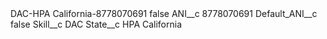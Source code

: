 <?xml version="1.0" encoding="UTF-8"?>
<CustomMetadata xmlns="http://soap.sforce.com/2006/04/metadata" xmlns:xsi="http://www.w3.org/2001/XMLSchema-instance" xmlns:xsd="http://www.w3.org/2001/XMLSchema">
    <label>DAC-HPA California-8778070691</label>
    <protected>false</protected>
    <values>
        <field>ANI__c</field>
        <value xsi:type="xsd:string">8778070691</value>
    </values>
    <values>
        <field>Default_ANI__c</field>
        <value xsi:type="xsd:boolean">false</value>
    </values>
    <values>
        <field>Skill__c</field>
        <value xsi:type="xsd:string">DAC</value>
    </values>
    <values>
        <field>State__c</field>
        <value xsi:type="xsd:string">HPA California</value>
    </values>
</CustomMetadata>
